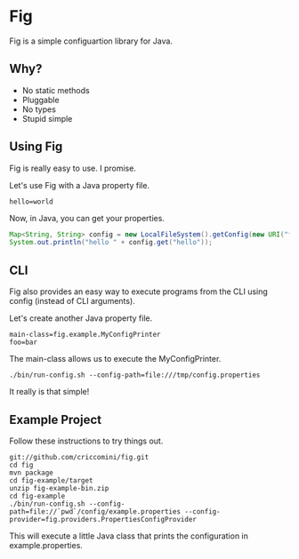 # Fig

Fig is a simple configuartion library for Java.

## Why?

*   No static methods
*   Pluggable
*   No types
*   Stupid simple

## Using Fig

Fig is really easy to use. I promise.

Let's use Fig with a Java property file.

```
hello=world
```

Now, in Java, you can get your properties.

```java
Map<String, String> config = new LocalFileSystem().getConfig(new URI("file:///tmp/config.properties"), new PropertiesDeserializer())
System.out.println("hello " + config.get("hello"));
```

## CLI

Fig also provides an easy way to execute programs from the CLI using config (instead of CLI arguments).

Let's create another Java property file.

```
main-class=fig.example.MyConfigPrinter
foo=bar
```
The main-class allows us to execute the MyConfigPrinter.

```
./bin/run-config.sh --config-path=file:///tmp/config.properties
```

It really is that simple!

## Example Project

Follow these instructions to try things out.

```
git://github.com/criccomini/fig.git
cd fig
mvn package
cd fig-example/target
unzip fig-example-bin.zip
cd fig-example
./bin/run-config.sh --config-path=file://`pwd`/config/example.properties --config-provider=fig.providers.PropertiesConfigProvider
```

This will execute a little Java class that prints the configuration in example.properties.

